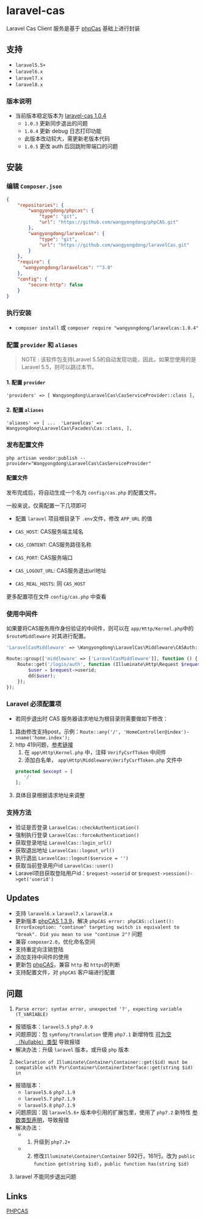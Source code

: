 # laravel-cas

Laravel Cas Client 服务是基于 [phpCas](https://github.com/apereo/phpCAS) 基础上进行封装

## 支持

- `laravel5.5+`
- `laravel6.x`
- `laravel7.x`
- `laravel8.x`

### 版本说明

- 当前版本稳定版本为 [laravel-cas 1.0.4](https://github.com/wangyongdong/laravelcas)
    - `1.0.3` 更新同步退出的问题
    - `1.0.4` 更新 debug 日志打印功能
    - 此版本改动较大，需更新老版本代码
    - `1.0.5` 更改 auth 后回跳附带端口的问题

## 安装

### 编辑 `Composer.json`

```json
{
    "repositories": {
        "wangyongdong/phpcas": {
            "type": "git",
            "url": "https://github.com/wangyongdong/phpCAS.git"
        },
        "wangyongdong/laravelcas": {
            "type": "git",
            "url": "https://github.com/wangyongdong/laravelCas.git"
        }
    },
    "require": {
      "wangyongdong/laravelcas": "^3.0"
    },
    "config": {
        "secure-http": false
    } 
}
```

### 执行安装

 - `composer install` 或 `composer require "wangyongdong/laravelcas:1.0.4"`

### 配置 `provider` 和 `aliases`

> NOTE : 该软件包支持Laravel 5.5的自动发现功能，因此，如果您使用的是Laravel 5.5，则可以跳过本节。

#### 1. 配置 `provider `

`
'providers' => [
     Wangyongdong\LaravelCas\CasServiceProvider::class
 ],
`

#### 2. 配置 `aliases`

`
'aliases' => [
    ... 
    'Laravelcas' => Wangyongdong\LaravelCas\Facades\Cas::class,
],
`

### 发布配置文件

`php artisan vendor:publish --provider="Wangyongdong\LaravelCas\CasServiceProvider"`

#### 配置文件

发布完成后，将自动生成一个名为 `config/cas.php` 的配置文件。

一般来说，仅需配置一下几项即可

- 配置 `laravel` 项目根目录下 `.env`文件，修改 `APP_URL` 的值

- `CAS_HOST`: CAS服务端主域名
- `CAS_CONTENT`: CAS服务路径名称
- `CAS_PORT`: CAS服务端口
- `CAS_LOGOUT_URL`: CAS服务退出url地址
- `CAS_REAL_HOSTS`: 同 `CAS_HOST`

更多配置项在文件 `config/cas.php` 中查看  

### 使用中间件

如果要将CAS服务用作身份验证的中间件，则可以在 `app/Http/Kernel.php`中的 `$routeMiddleware` 对其进行配置。

```php
'LaravelCasMiddleware' => \Wangyongdong\LaravelCas\Middleware\CASAuth::class,
```

```php
Route::group(['middleware' => ['LaravelCasMiddleware']], function () {
    Route::get('/login/auth', function (Illuminate\Http\Request $request) {
        $user = $request->userid;
        dd($user);
    });
});
```

### Laravel 必须配置项

- 若同步退出时 CAS 服务器请求地址为根目录则需要做如下修改：

1. 路由修改支持post，示例：`Route::any('/', 'HomeController@index')->name('home.index');`
2. http 419问题，[参考链接](https://blog.csdn.net/u011415782/article/details/77676632)
   	1. 在 `app\Http\Kernel.php` 中，注释 `VerifyCsrfToken` 中间件
   	2. 添加白名单， `app\Http\Middleware\VerifyCsrfToken.php` 文件中
   	```php
   	protected $except = [
       '/'
   ];
   	```
3. 具体目录根据请求地址来调整   	

### 支持方法

- 验证是否登录 `LaravelCas::checkAuthentication()`
- 强制执行登录 `LaravelCas::forceAuthentication()`
- 获取登录地址 `LaravelCas::login_url()`
- 获取退出地址 `LaravelCas::logout_url()`
- 执行退出 `LaravelCas::logout($service = '')`
- 获取当前登录用户id `LaravelCas::user()`
- Laravel项目获取登陆用户id：`$request->userid` or `$request->session()->get('userid')`

## Updates

- 支持 `laravel6.x` `laravel7.x` `laravel8.x`
- 更新版本 [phpCAS 1.3.9](https://apereo.github.io/phpCAS/)，解决 `phpCAS error: phpCAS::client(): ErrorException: "continue" targeting switch is equivalent to "break". Did you mean to use "continue 2"?` 问题
- 兼容 `composer2.0`，优化命名空间
- 支持重定向注销登陆
- 添加支持中间件的使用
- 更新包 [phpCAS](https://github.com/wangyongdong/phpCAS.git)，兼容 `http` 和 `https`的判断
- 支持配置文件，对 `phpCAS` 客户端进行配置

## 问题

1. `Parse error: syntax error, unexpected '?', expecting variable (T_VARIABLE)`
 - 报错版本：`laravel5.5` `php7.0.9`
 - 问题原因：包 `symfony/translation` 使用 `php7.1` 新增特性 [可为空（Nullable）类型](https://www.php.net/manual/zh/migration71.new-features.php) 导致报错
 - 解决办法：升级 `laravel` 版本，或升级 `php` 版本

2. `Declaration of Illuminate\Container\Container::get($id) must be compatible with Psr\Container\ContainerInterface::get(string $id) in`
 - 报错版本：
    - `laravel5.6` `php7.1.9`
    - `laravel5.7` `php7.1.9`
    - `laravel5.8` `php7.1.9`
 - 问题原因：因 `laravel5.6+` 版本中引用的扩展包里，使用了 `php7.2` 新特性 [参数类型声明]()，导致报错   
 - 解决办法：
    - 1. 升级到 `php7.2+`
    - 2. 修改`Illuminate\Container\Container` 592行，161行。改为 `public function get(string $id)`，`public function has(string $id)`

3. laravel 不能同步退出问题


## Links

[PHPCAS](https://github.com/apereo/phpCAS)
